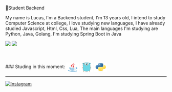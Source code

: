 
🔭Student Backend

My name is Lucas, I'm a Backend student, I'm 13 years old, I intend to study Computer Science at college, I love studying new languages, 
I have already studied Javascript, Html, Css, Lua, The main languages ​​I'm studying are Python, Java, Golang, I'm studying Spring Boot in Java

![](https://github-readme-stats.vercel.app/api?username=LucasLopesLedur&theme=dracula&hide_border=false&include_all_commits=false&count_private=false)
![](https://github-readme-stats.vercel.app/api/top-langs/?username=LucasLopesLedur&theme=dracula&hide_border=false&include_all_commits=false&count_private=false&layout=compact)

<br>


<div style="display: inline_block"><br>
### Studing in this moment:
<img align="center" alt="Lucas-java" height="30" width="40" src="https://github.com/devicons/devicon/blob/master/icons/java/java-original.svg">
<img align="center" alt="Lucas-Go" height="30" width="40" src="https://github.com/devicons/devicon/blob/master/icons/go/go-original.svg">
<img align="center" alt="Lucas-Python" height="30" width="40" src="https://github.com/devicons/devicon/blob/master/icons/python/python-original.svg">
</div>

---

<!-- Proudly created with GPRM ( https://gprm.itsvg.in ) -->
[![Instagram](https://img.shields.io/badge/Instagram-%23E4405F.svg?logo=Instagram&logoColor=white)](https://instagram.com/lucaslledur) 
